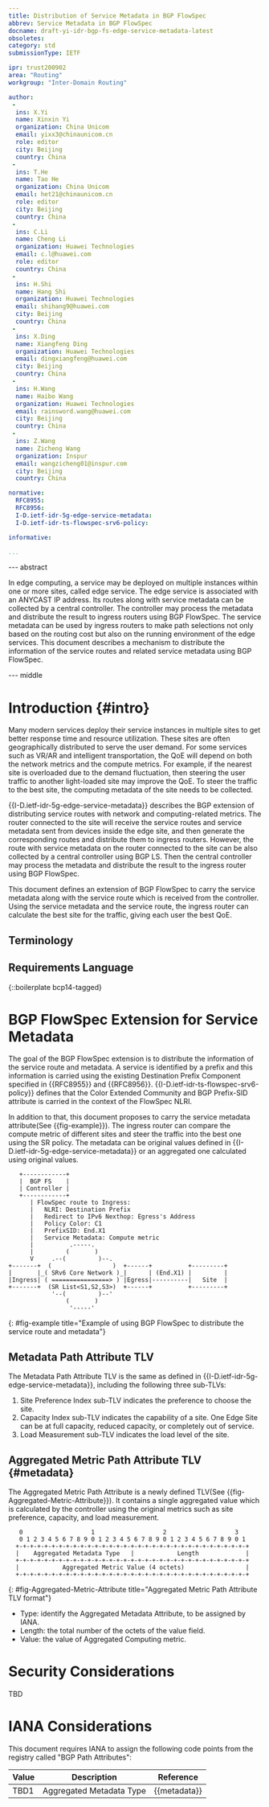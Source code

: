 ```yaml
---
title: Distribution of Service Metadata in BGP FlowSpec
abbrev: Service Metadata in BGP FlowSpec
docname: draft-yi-idr-bgp-fs-edge-service-metadata-latest
obsoletes:
category: std
submissionType: IETF

ipr: trust200902
area: "Routing"
workgroup: "Inter-Domain Routing"

author:
 -
  ins: X.Yi
  name: Xinxin Yi
  organization: China Unicom
  email: yixx3@chinaunicom.cn
  role: editor
  city: Beijing
  country: China
 -
  ins: T.He
  name: Tao He
  organization: China Unicom
  email: het21@chinaunicom.cn
  role: editor
  city: Beijing
  country: China
 -
  ins: C.Li
  name: Cheng Li
  organization: Huawei Technologies
  email: c.l@huawei.com
  role: editor
  country: China
 -
  ins: H.Shi
  name: Hang Shi
  organization: Huawei Technologies
  email: shihang9@huawei.com
  city: Beijing
  country: China
 -
  ins: X.Ding
  name: Xiangfeng Ding
  organization: Huawei Technologies
  email: dingxiangfeng@huawei.com
  city: Beijing
  country: China
 -
  ins: H.Wang
  name: Haibo Wang
  organization: Huawei Technologies
  email: rainsword.wang@huawei.com
  city: Beijing
  country: China
 -
  ins: Z.Wang
  name: Zicheng Wang
  organization: Inspur
  email: wangzicheng01@inspur.com
  city: Beijing
  country: China

normative:
  RFC8955:
  RFC8956:
  I-D.ietf-idr-5g-edge-service-metadata:
  I-D.ietf-idr-ts-flowspec-srv6-policy:

informative:

...
```


--- abstract

In edge computing, a service may be deployed on multiple instances within one or more sites, called edge service. The edge service is associated with an ANYCAST IP address. Its routes along with service metadata can be collected by a central controller. The controller may process the metadata and distribute the result to ingress routers using BGP FlowSpec. The service metadata can be used by ingress routers to make path selections not only based on the routing cost but also on the running environment of the edge services. This document describes a mechanism to distribute the information of the service routes and related service metadata using BGP FlowSpec.


--- middle

# Introduction {#intro}

Many modern services deploy their service instances in multiple sites to get better response time and resource utilization. These sites are often geographically distributed to serve the user demand. For some services such as VR/AR and intelligent transportation, the QoE will depend on both the network metrics and the compute metrics. For example, if the nearest site is overloaded due to the demand fluctuation, then steering the user traffic to another light-loaded site may improve the QoE. To steer the traffic to the best site, the computing metadata of the site needs to be collected.

{{I-D.ietf-idr-5g-edge-service-metadata}} describes the BGP extension of distributing service routes with network and computing-related metrics. The router connected to the site will receive the service routes and service metadata sent from devices inside the edge site, and then generate the corresponding routes and distribute them to ingress routers. However, the route with service metadata on the router connected to the site can be also collected by a central controller using BGP LS. Then the central controller may process the metadata and distribute the result to the ingress router using BGP FlowSpec.

This document defines an extension of BGP FlowSpec to carry the service metadata along with the service route which is received from the controller. Using the service metadata and the service route, the ingress router can calculate the best site for the traffic, giving each user the best QoE.


## Terminology

## Requirements Language

{::boilerplate bcp14-tagged}

# BGP FlowSpec Extension for Service Metadata

The goal of the BGP FlowSpec extension is to distribute the information of the service route and metadata. A service is identified by a prefix and this information is carried using the existing Destination Prefix Component specified in {{RFC8955}} and {{RFC8956}}. {{I-D.ietf-idr-ts-flowspec-srv6-policy}} defines that the Color Extended Community and BGP Prefix-SID attribute is carried in the context of the FlowSpec NLRI.

In addition to that, this document proposes to carry the service metadata attribute(See {{fig-example}}). The ingress router can compare the compute metric of different sites and steer the traffic into the best one using the SR policy. The metadata can be original values defined in {{I-D.ietf-idr-5g-edge-service-metadata}} or an aggregated one calculated using original values.

~~~
   +------------+
   |  BGP FS    |
   | Controller |
   +------------+
      | FlowSpec route to Ingress:
      |   NLRI: Destination Prefix
      |   Redirect to IPv6 Nexthop: Egress's Address
      |   Policy Color: C1
      |   PrefixSID: End.X1
      |   Service Metadata: Compute metric
      |          .-----.
      |         (       )
      V     .--(         )--.
+-------+  (                 )  +------+          +---------+
|       |_( SRv6 Core Network )_|      | (End.X1) |         |
|Ingress| ( ================> ) |Egress|----------|   Site  |
+-------+  (SR List<S1,S2,S3>)  +------+          +---------+
            '--(         )--'
                (       )
                 '-----'
~~~
{: #fig-example title="Example of using BGP FlowSpec to distribute the service route and metadata"}

## Metadata Path Attribute TLV

The Metadata Path Attribute TLV is the same as defined in {{I-D.ietf-idr-5g-edge-service-metadata}}, including the following three sub-TLVs:

1. Site Preference Index sub-TLV indicates the preference to choose the site.
2. Capacity Index sub-TLV indicates the capability of a site. One Edge Site can be at full capacity, reduced capacity, or completely out of service.
3. Load Measurement sub-TLV indicates the load level of the site.

## Aggregated Metric Path Attribute TLV {#metadata}

The Aggregated Metric Path Attribute is a newly defined TLV(See {{fig-Aggregated-Metric-Attribute}}). It contains a single aggregated value which is calculated by the controller using the original metrics such as site preference, capacity, and load measurement.

~~~
   0                   1                   2                   3
   0 1 2 3 4 5 6 7 8 9 0 1 2 3 4 5 6 7 8 9 0 1 2 3 4 5 6 7 8 9 0 1
  +-+-+-+-+-+-+-+-+-+-+-+-+-+-+-+-+-+-+-+-+-+-+-+-+-+-+-+-+-+-+-+-+
  |    Aggregated Metadata Type   |            Length             |
  +-+-+-+-+-+-+-+-+-+-+-+-+-+-+-+-+-+-+-+-+-+-+-+-+-+-+-+-+-+-+-+-+
  |            Aggregated Metric Value (4 octets)                 |
  +-+-+-+-+-+-+-+-+-+-+-+-+-+-+-+-+-+-+-+-+-+-+-+-+-+-+-+-+-+-+-+-+
~~~
{: #fig-Aggregated-Metric-Attribute title="Aggregated Metric Path Attribute TLV format"}

- Type: identify the Aggregated Metadata Attribute, to be assigned by IANA.
- Length: the total number of the octets of the value field.
- Value: the value of Aggregated Computing metric.

# Security Considerations

TBD

# IANA Considerations

This document requires IANA to assign the following code points from the registry called "BGP Path Attributes":


| Value | Description | Reference |
|-------|-------------|-----------|
| TBD1  | Aggregated Metadata Type | {{metadata}} |

